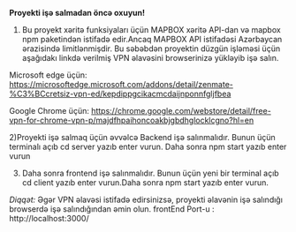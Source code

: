 **Proyekti işə salmadan öncə oxuyun!** 


 1) Bu proyekt xəritə funksiyaları üçün MAPBOX xəritə API-dan və mapbox npm paketindən istifadə edir.Ancaq MAPBOX API istifadəsi Azərbaycan ərazisində limitlənmişdir. Bu səbəbdən proyektin düzgün işləməsi üçün aşağıdakı linkdə verilmiş VPN əlavəsini browserinizə yükləyib işə salın.
 
Microsoft edge üçün: https://microsoftedge.microsoft.com/addons/detail/zenmate-%C3%BCcretsiz-vpn-ed/kepdippgcikacmcdaijnponnfgljfbea

Google Chrome üçün: https://chrome.google.com/webstore/detail/free-vpn-for-chrome-vpn-p/majdfhpaihoncoakbjgbdhglocklcgno?hl=en

2)Proyekti işə salmaq üçün əvvəlcə Backend işə salınmalıdır. Bunun üçün terminalı açıb cd server yazıb enter vurun. Daha sonra npm start yazıb enter vurun

3) Daha sonra frontend işə salınmalıdır. Bunun üçün yeni bir terminal açıb cd client yazıb enter vurun.Daha sonra npm start yazıb enter vurun.

*Diqqət:*
Əgər VPN əlavəsi istifadə edirsinizsə, proyekti əlavənin işə salındığı browserdə işə salındığından əmin olun.
frontEnd Port-u : http://localhost:3000/









